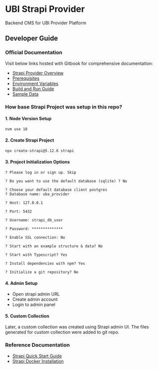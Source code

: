 # UBI Strapi Provider

Backend CMS for UBI Provider Platform

## Developer Guide

### Official Documentation
Visit below links hosted with Gitbook for comprehensive documentation:

- [Strapi Provider Overview](https://piramal-swasthya.gitbook.io/uba/toasters/provider-toaster/developer-guide/backend-guide/strapi-provider)
- [Prerequisites](https://piramal-swasthya.gitbook.io/uba/toasters/provider-toaster/developer-guide/backend-guide/strapi-provider/prerequisites)
- [Environment Variables](https://piramal-swasthya.gitbook.io/uba/toasters/provider-toaster/developer-guide/backend-guide/strapi-provider/environment-variables)
- [Build and Run Guide](https://piramal-swasthya.gitbook.io/uba/toasters/provider-toaster/developer-guide/backend-guide/strapi-provider/build-and-run-guide)
- [Sample Data](https://piramal-swasthya.gitbook.io/uba/toasters/provider-toaster/developer-guide/backend-guide/strapi-provider/sample-data)

### How base Strapi Project was setup in this repo?

#### 1. Node Version Setup
```bash
nvm use 18
```

#### 2. Create Strapi Project
```bash
npx create-strapi@5.12.6 strapi
```

#### 3. Project Initialization Options
```
? Please log in or sign up. Skip

? Do you want to use the default database (sqlite) ? No

? Choose your default database client postgres
? Database name: uba_provider

? Host: 127.0.0.1

? Port: 5432

? Username: strapi_db_user

? Password: **************

? Enable SSL connection: No

? Start with an example structure & data? No

? Start with Typescript? Yes

? Install dependencies with npm? Yes

? Initialize a git repository? No
```

#### 4. Admin Setup
- Open strapi admin URL
- Create admin account
- Login to admin panel

#### 5. Custom Collection
Later, a custom collection was created using Strapi admin UI. The files generated for custom collection were added to git repo.

### Reference Documentation
- [Strapi Quick Start Guide](https://docs.strapi.io/cms/quick-start)
- [Strapi Docker Installation](https://docs.strapi.io/cms/installation/docker)